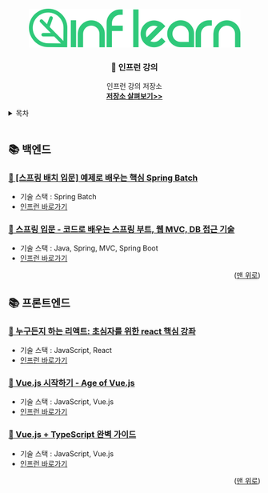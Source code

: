 
<div id="top"></div>


<br>
<div align="center">
  <a href="https://www.inflearn.com">
    <img src="images/inflearn_logo.png" alt="Logo" width="423" height="78">
  </a>
  
  <h3 align="center"> 🌿 인프런 강의 </h3>
  
  <p align="center">
    인프런 강의 저장소
    <br>
    <a href="https://github.com/HyunIm/Inflearn"><strong>저장소 살펴보기>></strong></a>
    <br>
  </p>
</div>

<details>
  <summary> 목차 </summary>
  <ol>
    <li>
      <a href="#백엔드">백엔드</a>
      <ul>
        <li>[스프링 배치 입문] 예제로 배우는 핵심 Spring Batch</li>
        <li>스프링 입문 - 코드로 배우는 스프링 부트, 웹 MVC, DB 접근 기술</li>
      </ul>
    </li>
    <li>
      <a href="#프론트엔드">프론트엔드</a>
      <ul>
        <li>누구든지 하는 리액트: 초심자를 위한 react 핵심 강좌</li>
        <li>Vue.js 시작하기 - Age of Vue.js</li>
        <li>Vue.js + TypeScript 완벽 가이드</li>
      </ul>
    </li>
</details>
<br>


<div id="백엔드"></div>

## 📚 백엔드
### [📘 [스프링 배치 입문] 예제로 배우는 핵심 Spring Batch](https://github.com/HyunIm/Inflearn/tree/main/%EC%98%88%EC%A0%9C%EB%A1%9C-%EB%B0%B0%EC%9A%B0%EB%8A%94-%ED%95%B5%EC%8B%AC-%EC%8A%A4%ED%94%84%EB%A7%81-%EB%B0%B0%EC%B9%98)
  - 기술 스택 : Spring Batch
  - [인프런 바로가기](https://www.inflearn.com/course/%EC%98%88%EC%A0%9C%EB%A1%9C-%EB%B0%B0%EC%9A%B0%EB%8A%94-%ED%95%B5%EC%8B%AC-%EC%8A%A4%ED%94%84%EB%A7%81-%EB%B0%B0%EC%B9%98/dashboard)

### [📘 스프링 입문 - 코드로 배우는 스프링 부트, 웹 MVC, DB 접근 기술](https://github.com/HyunIm/Inflearn/tree/main/%EC%8A%A4%ED%94%84%EB%A7%81-%EC%9E%85%EB%AC%B8-%EC%8A%A4%ED%94%84%EB%A7%81%EB%B6%80%ED%8A%B8)
  - 기술 스택 : Java, Spring, MVC, Spring Boot
  - [인프런 바로가기](https://www.inflearn.com/course/%EC%8A%A4%ED%94%84%EB%A7%81-%EC%9E%85%EB%AC%B8-%EC%8A%A4%ED%94%84%EB%A7%81%EB%B6%80%ED%8A%B8/dashboard)

<p align="right">(<a href="#top">맨 위로</a>)</p>


<div id="프론트엔드"></div>

## 📚 프론트엔드
### [📘 누구든지 하는 리액트: 초심자를 위한 react 핵심 강좌](https://github.com/HyunIm/Inflearn/tree/main/react-velopert)
  - 기술 스택 : JavaScript, React
  - [인프런 바로가기](https://www.inflearn.com/course/react-velopert/dashboard)

### [📘 Vue.js 시작하기 - Age of Vue.js](https://github.com/HyunIm/Inflearn/tree/main/age-of-vuejs)
  - 기술 스택 : JavaScript, Vue.js
  - [인프런 바로가기](https://www.inflearn.com/course/age-of-vuejs/dashboard)

### [📘 Vue.js + TypeScript 완벽 가이드](https://github.com/HyunIm/Inflearn/tree/main/vue-ts)
  - 기술 스택 : JavaScript, Vue.js
  - [인프런 바로가기](https://www.inflearn.com/course/vue-ts/dashboard)

<p align="right">(<a href="#top">맨 위로</a>)</p>
